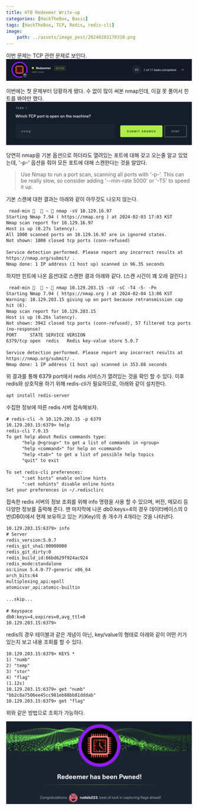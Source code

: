 ```yaml
---
title: HTB Redeemer Write-up
categories: [HackTheBox, Basic]
tags: [HackTheBox, TCP, Redis, redis-cli]
image:
    path: ../assets/image_post/20240203170310.png
---
```

이번 문제는 TCP 관련 문제로 보인다.
![](../assets/image_post/20240203170310.png)

이번에는 첫 문제부터 당황하게 됐다. 수 없이 많이 써본 nmap인데, 이걸 못 풀어서 힌트를 봐야만 했다.
![](../assets/image_post/20240203171136.png)

당연히 nmap을 기본 옵션으로 하더라도 열려있는 포트에 대해 갖고 오는줄 알고 있었는데, '-p-' 옵션을 줘야 모든 포트에 대해 스캔한다는 것을 알았다.

> Use Nmap to run a port scan, scanning all ports with '-p-'. This can be really slow, so consider adding '--min-rate 5000' or '-T5' to speed it up.

기본 스캔에 대한 결과는 아래와 같이 아무것도 나오지 않는다.
``` shell
 read-min 🍻   ~  nmap -sV 10.129.16.97
Starting Nmap 7.94 ( https://nmap.org ) at 2024-02-03 17:03 KST
Nmap scan report for 10.129.16.97
Host is up (0.27s latency).
All 1000 scanned ports on 10.129.16.97 are in ignored states.
Not shown: 1000 closed tcp ports (conn-refused)

Service detection performed. Please report any incorrect results at https://nmap.org/submit/ .
Nmap done: 1 IP address (1 host up) scanned in 96.35 seconds
```

하지만 힌트에 나온 옵션대로 스캔한 결과 아래와 같다. (스캔 시간이 꽤 오래 걸린다.)
``` shell
 read-min 🐸   ~  nmap 10.129.203.15 -sV -sC -T4 -5- -Pn
Starting Nmap 7.94 ( https://nmap.org ) at 2024-02-04 13:06 KST
Warning: 10.129.203.15 giving up on port because retransmission cap hit (6).
Nmap scan report for 10.129.203.15
Host is up (0.26s latency).
Not shown: 3942 closed tcp ports (conn-refused), 57 filtered tcp ports (no-response)
PORT     STATE SERVICE VERSION
6379/tcp open  redis   Redis key-value store 5.0.7

Service detection performed. Please report any incorrect results at https://nmap.org/submit/ .
Nmap done: 1 IP address (1 host up) scanned in 353.88 seconds
```

위 결과를 통해 6379 port에서 redis 서비스가 열려있는 것을 확인 할 수 있다. 이후 redis와 상호작용 하기 위해 redis-cli가 필요하므로, 아래와 같이 설치한다.

``` shell
apt install redis-server
```

수집한 정보에 따른 redis 서버 접속해보자.

``` shell
# redis-cli -h 10.129.203.15 -p 6379
10.129.203.15:6379> help
redis-cli 7.0.15
To get help about Redis commands type:
      "help @<group>" to get a list of commands in <group>
      "help <command>" for help on <command>
      "help <tab>" to get a list of possible help topics
      "quit" to exit

To set redis-cli preferences:
      ":set hints" enable online hints
      ":set nohints" disable online hints
Set your preferences in ~/.redisclirc
```

접속한 redis 서버의 정보 조회를 위해 info 명령을 사용 할 수 있으며, 버전, 메모리 등 다양한 정보를 출력해 준다. 맨 마지막에 나온 db0:keys=4의 경우 데이터베이스의 0번(DB0)에서 현재 보유하고 있는 키(Key)의 총 개수가 4개라는 것을 나타낸다.
``` shell
10.129.203.15:6379> info
# Server
redis_version:5.0.7
redis_git_sha1:00000000
redis_git_dirty:0
redis_build_id:66bd629f924ac924
redis_mode:standalone
os:Linux 5.4.0-77-generic x86_64
arch_bits:64
multiplexing_api:epoll
atomicvar_api:atomic-builtin

...skip...

# Keyspace
db0:keys=4,expires=0,avg_ttl=0
10.129.203.15:6379>
```

redis의 경우 테이블과 같은 개념이 아닌, key/value의 형태로 아래와 같이 어떤 키가 있는지 보고 내용 조회를 할 수 있다.
``` shell
10.129.203.15:6379> KEYS *
1) "numb"
2) "temp"
3) "stor"
4) "flag"
(1.12s)
10.129.203.15:6379> get "numb"
"bb2c8a7506ee45cc981eb88bb81dddab"
10.129.203.15:6379> get "flag"
```
위와 같은 방법으로 조회가 가능하다.

![](../assets/image_post/20240204133836.png)